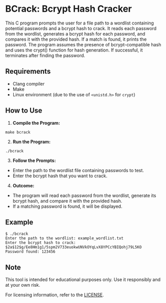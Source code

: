 # BCrack: Bcrypt Hash Cracker

This C program prompts the user for a file path to a wordlist containing potential passwords and a bcrypt hash to crack. It reads each password from the wordlist, generates a bcrypt hash for each password, and compares it with the provided hash. If a match is found, it prints the password. The program assumes the presence of bcrypt-compatible hash and uses the crypt() function for hash generation. If successful, it terminates after finding the password.

## Requirements

- Clang compiler
- Make
- Linux environment (due to the use of `<unistd.h>` for `crypt`)

## How to Use

1. **Compile the Program:**

```
make bcrack
```

2. **Run the Program:**

```
./bcrack
```

3. **Follow the Prompts:**

- Enter the path to the wordlist file containing passwords to test.
- Enter the bcrypt hash that you want to crack.

4. **Outcome:**

- The program will read each password from the wordlist, generate its bcrypt hash, and compare it with the provided hash.
- If a matching password is found, it will be displayed.

## Example
```
$ ./bcrack
Enter the path to the wordlist: example_wordlist.txt
Enter the bcrypt hash to crack: $2a$12$g/Ee8Hm1g1/5spm2V733euokwUNVkOYqLvX8YPCcYBIQohj79L5KO
Password found: 123456
```

## Note

This tool is intended for educational purposes only. Use it responsibly and at your own risk.

For licensing information, refer to the [LICENSE](LICENSE).
